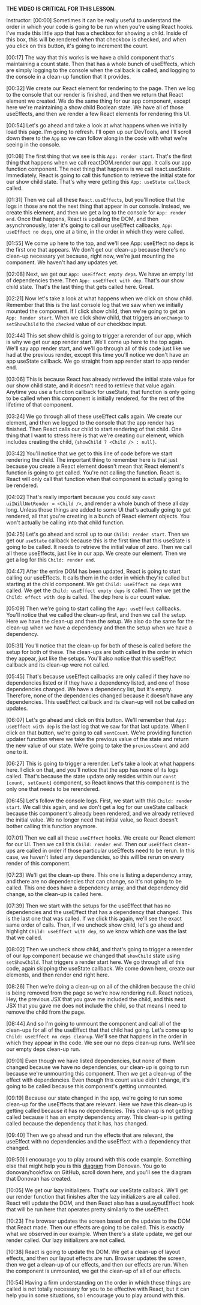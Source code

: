 **THE VIDEO IS CRITICAL FOR THIS LESSON.**

Instructor: [00:00] Sometimes it can be really useful to understand the order in which your code is going to be run when you're using React hooks. I've made this little app that has a checkbox for showing a child. Inside of this box, this will be rendered when that checkbox is checked, and when you click on this button, it's going to increment the count.

[00:17] The way that this works is we have a child component that's maintaining a count state. Then that has a whole bunch of useEffects, which are simply logging to the console when the callback is called, and logging to the console in a clean-up function that it provides.

[00:32] We create our React element for rendering to the page. Then we log to the console that our render is finished, and then we return that React element we created. We do the same thing for our app component, except here we're maintaining a show child Boolean state. We have all of those useEffects, and then we render a few React elements for rendering this UI.

[00:54] Let's go ahead and take a look at what happens when we initially load this page. I'm going to refresh. I'll open up our DevTools, and I'll scroll down there to the `App` so we can follow along in the code with what we're seeing in the console.

[01:08] The first thing that we see is this `App: render start`. That's the first thing that happens when we call reactDOM.render our app. It calls our app function component. The next thing that happens is we call react.useState. Immediately, React is going to call this function to retrieve the initial state for our show child state. That's why were getting this `App: useState callback` called.

[01:31] Then we call all these `React.useEffects`, but you'll notice that the logs in those are not the next thing that appear in our console. Instead, we create this element, and then we get a log to the console for `App: render end`. Once that happens, React is updating the DOM, and then asynchronously, later it's going to call our useEffect callbacks, `App: useEffect no deps`, one at a time, in the order in which they were called.

[01:55] We come up here to the top, and we'll see App: useEffect no deps is the first one that appears. We don't get our clean-up because there's no clean-up necessary yet because, right now, we're just mounting the component. We haven't had any updates yet.

[02:08] Next, we get our `App: useEffect empty deps`. We have an empty list of dependencies there. Then `App: useEffect with dep`. That's our show child state. That's the last thing that gets called here. Great.

[02:21] Now let's take a look at what happens when we click on show child. Remember that this is the last console log that we saw when we initially mounted the component. If I click show child, then we're going to get an `App: Render start`. When we click show child, that triggers an `onChange` to `setShowChild` to the `checked` value of our checkbox input.

[02:44] This set show child is going to trigger a rerender of our app, which is why we get our app render start. We'll come up here to the top again. We'll say app render start, and we'll go through all of this code just like we had at the previous render, except this time you'll notice we don't have an app useState callback. We go straight from app render start to app render end.

[03:06] This is because React has already retrieved the initial state value for our show child state, and it doesn't need to retrieve that value again. Anytime you use a function callback for useState, that function is only going to be called when this component is initially rendered, for the rest of the lifetime of that component.

[03:24] We go through all of these useEffect calls again. We create our element, and then we logged to the console that the app render has finished. Then React calls our child to start rendering of that child. One thing that I want to stress here is that we're creating our element, which includes creating the child, `{showChild ? <Child /> : null}`.

[03:42] You'll notice that we get to this line of code before we start rendering the child. The important thing to remember here is that just because you create a React element doesn't mean that React element's function is going to get called. You're not calling the function. React is. React will only call that function when that component is actually going to be rendered.

[04:02] That's really important because you could say `const uiIWillNotRender = <Child />`, and render a whole bunch of these all day long. Unless those things are added to some UI that's actually going to get rendered, all that you're creating is a bunch of React element objects. You won't actually be calling into that child function.

[04:25] Let's go ahead and scroll up to our `Child: render start`. Then we get our `useState` callback because this is the first time that this useState is going to be called. It needs to retrieve the initial value of zero. Then we call all these useEffects, just like in our app. We create our element. Then we get a log for this `Child: render end`.

[04:47] After the entire DOM has been updated, React is going to start calling our useEffects. It calls them in the order in which they're called but starting at the child component. We get `Child: useEffect no deps` was called. We get the `Child: useEffect empty deps` is called. Then we get the `Child: effect with dep` is called. The dep here is our count value.

[05:09] Then we're going to start calling the `App: useEffect` callbacks. You'll notice that we called the clean-up first, and then we call the setup. Here we have the clean-up and then the setup. We also do the same for the clean-up when we have a dependency and then the setup when we have a dependency.

[05:31] You'll notice that the clean-up for both of these is called before the setup for both of these. The clean-ups are both called in the order in which they appear, just like the setups. You'll also notice that this useEffect callback and its clean-up were not called.

[05:45] That's because useEffect callbacks are only called if they have no dependencies listed or if they have a dependency listed, and one of those dependencies changed. We have a dependency list, but it's empty. Therefore, none of the dependencies changed because it doesn't have any dependencies. This useEffect callback and its clean-up will not be called on updates.

[06:07] Let's go ahead and click on this button. We'll remember that `App: useEffect with dep` is the last log that we saw for that last update. When I click on that button, we're going to call `sentCount`. We're providing function updater function where we take the previous value of the state and return the new value of our state. We're going to take the `previousCount` and add one to it.

[06:27] This is going to trigger a rerender. Let's take a look at what happens here. I click on that, and you'll notice that the app has none of its logs called. That's because the state update only resides within our `const [count, setCount]` component, so React knows that this component is the only one that needs to be rerendered.

[06:45] Let's follow the console logs. First, we start with this `Child: render start`. We call this again, and we don't get a log for our useState callback because this component's already been rendered, and we already retrieved the initial value. We no longer need that initial value, so React doesn't bother calling this function anymore.

[07:01] Then we call all these `useEffect` hooks. We create our React element for our UI. Then we call this `Child: render end`. Then our `useEffect` clean-ups are called in order if those particular useEffects need to be rerun. In this case, we haven't listed any dependencies, so this will be rerun on every render of this component.

[07:23] We'll get the clean-up there. This one is listing a dependency array, and there are no dependencies that can change, so it's not going to be called. This one does have a dependency array, and that dependency did change, so the clean-up is called here.

[07:39] Then we start with the setups for the useEffect that has no dependencies and the useEffect that has a dependency that changed. This is the last one that was called. If we click this again, we'll see the exact same order of calls. Then, if we uncheck show child, let's go ahead and highlight `Child: useEffect with dep`, so we know which one was the last that we called.

[08:02] Then we uncheck show child, and that's going to trigger a rerender of our `App` component because we changed that `showChild` state using `setShowChild`. That triggers a render start here. We go through all of this code, again skipping the useState callback. We come down here, create our elements, and then render end right here.

[08:26] Then we're doing a clean-up on all of the children because the child is being removed from the page so we're now rendering null. React notices, Hey, the previous JSX that you gave me included the child, and this next JSX that you gave me does not include the child, so that means I need to remove the child from the page.

[08:44] And so I'm going to unmount the component and call all of the clean-ups for all of the useEffect that that child had going. Let's come up to `Child: useEffect no deps cleanup`. We'll see that happens in the order in which they appear in the code. We see our no deps clean-up runs. We'll see our empty deps clean-up run.

[09:01] Even though we have listed dependencies, but none of them changed because we have no dependencies, our clean-up is going to run because we're unmounting this component. Then we get a clean-up of the effect with dependencies. Even though this count value didn't change, it's going to be called because this component's getting unmounted.

[09:19] Because our state changed in the app, we're going to run some clean-up for the useEffects that are relevant. Here we have this clean-up is getting called because it has no dependencies. This clean-up is not getting called because it has an empty dependency array. This clean-up is getting called because the dependency that it has, has changed.

[09:40] Then we go ahead and run the effects that are relevant, the useEffect with no dependencies and the useEffect with a dependency that changed.

[09:50] I encourage you to play around with this code example. Something else that might help you is this [diagram](https://github.com/donavon/hook-flow) from Donovan. You go to donovan/hookflow on GitHub, scroll down here, and you'll see the diagram that Donovan has created.

[10:05] We get our lazy initializers. That's our useState callback. We'll get our render function that finishes after the lazy initializers are all called. React will update the DOM, and then React also has a useLayoutEffect hook that will be run here that operates pretty similarly to the useEffect.

[10:23] The browser updates the screen based on the updates to the DOM that React made. Then our effects are going to be called. This is exactly what we observed in our example. When there's a state update, we get our render called. Our lazy initializers are not called.

[10:38] React is going to update the DOM. We get a clean-up of layout effects, and then our layout effects are run. Browser updates the screen, then we get a clean-up of our effects, and then our effects are run. When the component is unmounted, we get the clean-up of all of our effects.

[10:54] Having a firm understanding on the order in which these things are called is not totally necessary for you to be effective with React, but it can help you in some situations, so I encourage you to play around with this.